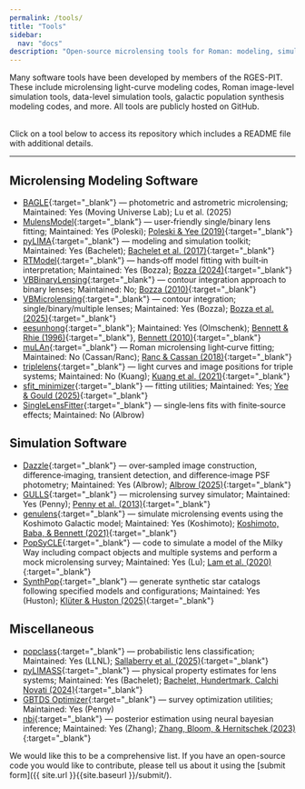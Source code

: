 ```yaml
---
permalink: /tools/
title: "Tools"
sidebar:
  nav: "docs"
description: "Open-source microlensing tools for Roman: modeling, simulation, and utilities with maintenance status and literature references."
---
```


Many software tools have been developed by members of the RGES-PIT. 
These include microlensing light-curve modeling codes, Roman image-level 
simulation tools, data-level simulation tools, galactic population synthesis 
modeling codes, and more. All tools are publicly hosted on GitHub.

&nbsp;  
Click on a tool below to access its repository which includes a README
file with additional details.

---

## Microlensing Modeling Software

* [BAGLE](https://github.com/MovingUniverseLab/BAGLE_Microlensing/tree/dev){:target="_blank"} — photometric and astrometric microlensing; Maintained: Yes (Moving Universe Lab); Lu et al. (2025)  <!-- paper doesn't currently exist, but that's what their docs say to cite -->
* [MulensModel](https://github.com/rges-pit/MulensModel){:target="_blank"} — user‑friendly single/binary lens fitting; Maintained: Yes (Poleski); [Poleski & Yee (2019)](https://ui.adsabs.harvard.edu/abs/2019A%26C....26...35P/abstract){:target="_blank"}  
* [pyLIMA](https://github.com/ebachelet/pyLIMA){:target="_blank"} — modeling and simulation toolkit; Maintained: Yes (Bachelet); [Bachelet et al. (2017)](https://ui.adsabs.harvard.edu/abs/2017AJ....154..203B/abstract){:target="_blank"}  
* [RTModel](https://github.com/valboz/RTModel){:target="_blank"} — hands‑off model fitting with built‑in interpretation; Maintained: Yes (Bozza); [Bozza (2024)](https://ui.adsabs.harvard.edu/abs/2024A%26A...688A..83B/abstract){:target="_blank"}
* [VBBinaryLensing](https://github.com/valboz/VBBinaryLensing.git){:target="_blank"} — contour integration approach to binary lenses; Maintained: No; [Bozza (2010)](https://ui.adsabs.harvard.edu/abs/2010MNRAS.408.2188B/abstract){:target="_blank"}  
* [VBMicrolensing](https://github.com/valboz/VBMicrolensing/tree/main){:target="_blank"} — contour integration; single/binary/multiple lenses; Maintained: Yes (Bozza); [Bozza et al. (2025)](https://ui.adsabs.harvard.edu/abs/2025ascl.soft06005B/abstract){:target="_blank"}  
* [eesunhong](https://github.com/rges-pit/eesunhong){:target="_blank"}; Maintained: Yes (Olmschenk); [Bennett & Rhie (1996)](https://ui.adsabs.harvard.edu/abs/1996ApJ...472..660B/abstract){:target="_blank"}, [Bennett (2010)](https://ui.adsabs.harvard.edu/abs/2010ApJ...716.1408B/abstract){:target="_blank"}  
* [muLAn](https://github.com/muLAn-project/muLAn){:target="_blank"} — Roman microlensing light‑curve fitting; Maintained: No (Cassan/Ranc); [Ranc & Cassan (2018)](https://ui.adsabs.harvard.edu/abs/2018ascl.soft11012R/abstract){:target="_blank"}  
* [triplelens](https://github.com/rkkuang/triplelens){:target="_blank"} — light curves and image positions for triple systems; Maintained: No (Kuang); [Kuang et al. (2021)](https://ui.adsabs.harvard.edu/abs/2021MNRAS.503.6143K/abstract){:target="_blank"}  
* [sfit_minimizer](https://github.com/jenniferyee/sfit_minimizer){:target="_blank"} — fitting utilities; Maintained: Yes; [Yee & Gould (2025)](https://ui.adsabs.harvard.edu/abs/2025PASP..137e4501Y/abstract){:target="_blank"}  
* [SingleLensFitter](https://github.com/MichaelDAlbrow/SingleLensFitter){:target="_blank"} — single‑lens fits with finite‑source effects; Maintained: No (Albrow)  

## Simulation Software

* [Dazzle](https://github.com/MichaelDAlbrow/Dazzle){:target="_blank"} — over‑sampled image construction, difference‑imaging, transient detection, and difference‑image PSF photometry; Maintained: Yes (Albrow); [Albrow (2025)](https://ui.adsabs.harvard.edu/abs/2025AJ....169..297A/abstract){:target="_blank"}  
* [GULLS](https://github.com/gulls-microlensing/gulls/tree/dev){:target="_blank"} — microlensing survey simulator; Maintained: Yes (Penny); [Penny et al. (2013)](https://ui.adsabs.harvard.edu/abs/2013AAS...22143503P/abstract){:target="_blank"}  
* [genulens](https://github.com/nkoshimoto/genulens){:target="_blank"} — simulate microlensing events using the Koshimoto Galactic model; Maintained: Yes (Koshimoto); [Koshimoto, Baba, & Bennett (2021)](https://ui.adsabs.harvard.edu/abs/2021ApJ...917...78K/abstract){:target="_blank"}   
* [PopSyCLE](https://github.com/jluastro/PopSyCLE){:target="_blank"} — code to simulate a model of the Milky Way including compact objects and multiple systems and perform a mock microlensing survey; Maintained: Yes (Lu); [Lam et al. (2020)](https://ui.adsabs.harvard.edu/abs/2020ApJ...889...31L/abstract){:target="_blank"}   
* [SynthPop](https://github.com/synthpop-galaxy/synthpop){:target="_blank"} — generate synthetic star catalogs following specified models and configurations; Maintained: Yes (Huston); [Klüter & Huston (2025)](https://ui.adsabs.harvard.edu/abs/2025AJ....169..317K/abstract){:target="_blank"}

## Miscellaneous

* [popclass](https://github.com/LLNL/popclass){:target="_blank"} — probabilistic lens classification; Maintained: Yes (LLNL); [Sallaberry et al. (2025)](https://ui.adsabs.harvard.edu/abs/2025JOSS...10.7769S/abstract){:target="_blank"}   
* [pyLIMASS](https://github.com/ebachelet/pyLIMA/tree/master/pyLIMA/pyLIMASS){:target="_blank"} — physical property estimates for lens systems; Maintained: Yes (Bachelet); [Bachelet, Hundertmark, Calchi Novati (2024)](https://ui.adsabs.harvard.edu/abs/2024AJ....168...24B/abstract){:target="_blank"}  
* [GBTDS Optimizer](https://github.com/mtpenny/gbtds_optimizer){:target="_blank"} — survey optimization utilities; Maintained: Yes (Penny)  
* [nbi](https://github.com/kmzzhang/nbi.git){:target="_blank"} — posterior estimation using neural bayesian inference; Maintained: Yes (Zhang); [Zhang, Bloom, & Hernitschek (2023)](https://ui.adsabs.harvard.edu/abs/2023mla..confE..38Z/abstract){:target="_blank"}

We would like this to be a comprehensive list. If you have an open-source code you would like to contribute, please tell us about it using the [submit form]({{ site.url }}{{site.baseurl }}/submit/).
